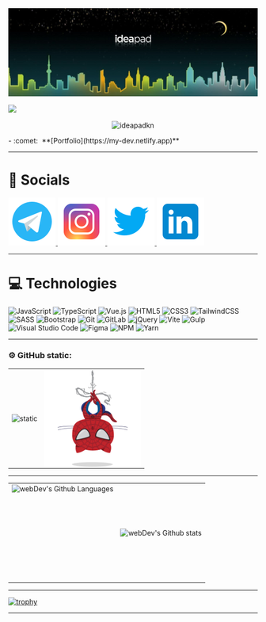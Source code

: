<img src="./img/banner.jpg" alt="banner">

![](https://readme-typing-svg.herokuapp.com?font=Montserrat&color=coral&lines=I'm+a+Vue+JS+Developer)

<div>
<p align="center"><img src="https://komarev.com/ghpvc/?username=ideapadkn&label=Profile%20views&color=0e75b6&style=flat" alt="ideapadkn"/></p>
- :comet: &nbsp;**[Portfolio](https://my-dev.netlify.app)**
</div>

---

# 🤝 Socials

<a 
    href="https://t.me/kn6429"    
    target="_blank">
<img src="./img/social/icons8-telegram.svg" alt="telegram">
</a>
<a 
    href="https://www.instagram.com/_ideapad/" 
    target="_blank">
<img src="./img/social/icons8-instagram.svg" alt="instagram">
</a>
<a 
    href="https://twitter.com/_ideapad_" 
    target="_blank">
<img src="./img/social/icons8-twitter.svg" alt="twitter">
</a>
<a 
    href="https://www.linkedin.com/in/ideapadkn/" 
    target="_blank">
<img src="./img/social/icons8-linkedin.svg" alt="linkedin">
</a>

---

# 💻 Technologies

![JavaScript](https://img.shields.io/badge/javascript-%23323330.svg?style=for-the-badge&logo=javascript&logoColor=%23F7DF1E)
![TypeScript](https://img.shields.io/badge/typescript-%23007ACC.svg?style=for-the-badge&logo=typescript&logoColor=white)
![Vue.js](https://img.shields.io/badge/vuejs-%2335495e.svg?style=for-the-badge&logo=vuedotjs&logoColor=%234FC08D)
![HTML5](https://img.shields.io/badge/html5-%23E34F26.svg?style=for-the-badge&logo=html5&logoColor=white)
![CSS3](https://img.shields.io/badge/css3-%231572B6.svg?style=for-the-badge&logo=css3&logoColor=white)
![TailwindCSS](https://img.shields.io/badge/tailwindcss-%2338B2AC.svg?style=for-the-badge&logo=tailwind-css&logoColor=white)
![SASS](https://img.shields.io/badge/SASS-hotpink.svg?style=for-the-badge&logo=SASS&logoColor=white)
![Bootstrap](https://img.shields.io/badge/bootstrap-%238511FA.svg?style=for-the-badge&logo=bootstrap&logoColor=white)
![Git](https://img.shields.io/badge/git-%23F05033.svg?style=for-the-badge&logo=git&logoColor=white)
![GitLab](https://img.shields.io/badge/gitlab-%23181717.svg?style=for-the-badge&logo=gitlab&logoColor=white)
![jQuery](https://img.shields.io/badge/jquery-%230769AD.svg?style=for-the-badge&logo=jquery&logoColor=white)
![Vite](https://img.shields.io/badge/vite-%23646CFF.svg?style=for-the-badge&logo=vite&logoColor=white)
![Gulp](https://img.shields.io/badge/GULP-%23CF4647.svg?style=for-the-badge&logo=gulp&logoColor=white)
![Visual Studio Code](https://img.shields.io/badge/Visual%20Studio%20Code-0078d7.svg?style=for-the-badge&logo=visual-studio-code&logoColor=white)
![Figma](https://img.shields.io/badge/figma-%23F24E1E.svg?style=for-the-badge&logo=figma&logoColor=white)
![NPM](https://img.shields.io/badge/NPM-%23CB3837.svg?style=for-the-badge&logo=npm&logoColor=white)
![Yarn](https://img.shields.io/badge/yarn-%232C8EBB.svg?style=for-the-badge&logo=yarn&logoColor=white)

---

### ⚙️ GitHub static:

<table>
  <tr> 
    <td>
      <img align="left" src="https://github-readme-stats.vercel.app/api?username=ideapadkn&theme=holi&show_icons=true" alt="static">
    </td>
    <td>
      <img height="195px" align="right" src="img/spidertocat.png" alt="spidercat 1">
    </td>
  </tr>
</table>

---

<table>
  <tr>
    <td>
      <img height="195px" align="right" alt="webDev's Github Languages" src="https://github-readme-stats-sigma-five.vercel.app/api/top-langs/?username=ideapadkn&layout=compact&theme=vision-friendly-dark" />
    </td>
    <td>
      <img align="left" src="http://github-readme-streak-stats.herokuapp.com?user=ideapadkn&theme=dark&background=000000" alt="webDev's Github stats" />
    </td>
  </tr>
</table>

---

[![trophy](https://github-profile-trophy.vercel.app/?username=ideapadkn&theme=onedark)](https://github.com/ideapadkn)

---

<!--
**ideapadkn/ideapadkn** is a ✨ _special_ ✨ repository because its `README.md` (this file) appears on your GitHub profile.

Here are some ideas to get you started:

- 🔭 I’m currently working on ...
- 🌱 I’m currently learning ...
- 👯 I’m looking to collaborate on ...
- 🤔 I’m looking for help with ...
- 💬 Ask me about ...
- 📫 How to reach me: ...
- 😄 Pronouns: ...
- ⚡ Fun fact: ...
-->
